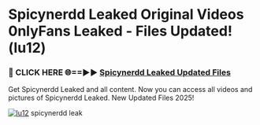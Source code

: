 # Spicynerdd Leaked Original Videos 0nlyFans Leaked - Files Updated! (lu12)

<h3>🔴 CLICK HERE 🌐==►► <a href="https://tinyurl.com/x26r9saj" rel="nofollow">Spicynerdd Leaked Updated Files</a></h3>

Get Spicynerdd Leaked and all content. Now you can access all videos and pictures of Spicynerdd Leaked. New Updated Files 2025!

[![lu12](https://i.imgur.com/LkgZPqh.gif)](https://tinyurl.com/x26r9saj)
spicynerdd leak